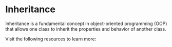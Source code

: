 # Inheritance

Inheritance is a fundamental concept in object-oriented programming (OOP) that allows one class to inherit the properties and behavior of another class.

Visit the following resources to learn more: